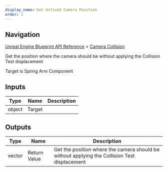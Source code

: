 ```yaml
---
display_name: Get Unfixed Camera Position
order: 1
---
```

## Navigation

[Unreal Engine Blueprint API Reference](https://dev.epicgames.com/documentation/en-us/unreal-engine/BlueprintAPI) > [Camera Collision](https://dev.epicgames.com/documentation/en-us/unreal-engine/BlueprintAPI/CameraCollision)

Get the position where the camera should be without applying the Collision Test displacement

Target is Spring Arm Component

## Inputs

| Type | Name | Description |
| --- | --- | --- |
| object | Target |  |

## Outputs

| Type | Name | Description |
| --- | --- | --- |
| vector | Return Value | Get the position where the camera should be without applying the Collision Test displacement |
